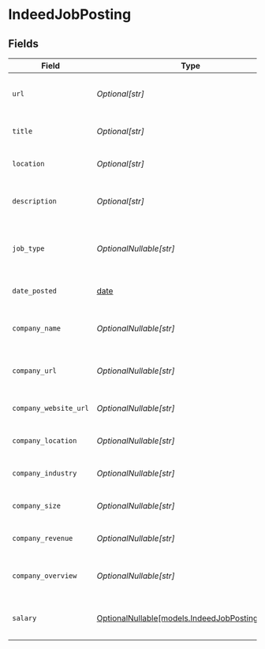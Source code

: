 # IndeedJobPosting


## Fields

| Field                                                                                  | Type                                                                                   | Required                                                                               | Description                                                                            |
| -------------------------------------------------------------------------------------- | -------------------------------------------------------------------------------------- | -------------------------------------------------------------------------------------- | -------------------------------------------------------------------------------------- |
| `url`                                                                                  | *Optional[str]*                                                                        | :heavy_minus_sign:                                                                     | The URL link to the Indeed job posting                                                 |
| `title`                                                                                | *Optional[str]*                                                                        | :heavy_minus_sign:                                                                     | The title of the job posting                                                           |
| `location`                                                                             | *Optional[str]*                                                                        | :heavy_minus_sign:                                                                     | The location of the job posting                                                        |
| `description`                                                                          | *Optional[str]*                                                                        | :heavy_minus_sign:                                                                     | Detailed description of the job posting                                                |
| `job_type`                                                                             | *OptionalNullable[str]*                                                                | :heavy_minus_sign:                                                                     | Type of job (e.g., FULL_TIME, PART_TIME, CONTRACT)                                     |
| `date_posted`                                                                          | [date](https://docs.python.org/3/library/datetime.html#date-objects)                   | :heavy_minus_sign:                                                                     | Date when the job was posted                                                           |
| `company_name`                                                                         | *OptionalNullable[str]*                                                                | :heavy_minus_sign:                                                                     | Name of the company offering the job                                                   |
| `company_url`                                                                          | *OptionalNullable[str]*                                                                | :heavy_minus_sign:                                                                     | URL to the company page on Indeed                                                      |
| `company_website_url`                                                                  | *OptionalNullable[str]*                                                                | :heavy_minus_sign:                                                                     | URL to the company's website                                                           |
| `company_location`                                                                     | *OptionalNullable[str]*                                                                | :heavy_minus_sign:                                                                     | The location of the company                                                            |
| `company_industry`                                                                     | *OptionalNullable[str]*                                                                | :heavy_minus_sign:                                                                     | The industry of the company                                                            |
| `company_size`                                                                         | *OptionalNullable[str]*                                                                | :heavy_minus_sign:                                                                     | The size range of the company                                                          |
| `company_revenue`                                                                      | *OptionalNullable[str]*                                                                | :heavy_minus_sign:                                                                     | The revenue (ARR) of the company                                                       |
| `company_overview`                                                                     | *OptionalNullable[str]*                                                                | :heavy_minus_sign:                                                                     | The overview of the company                                                            |
| `salary`                                                                               | [OptionalNullable[models.IndeedJobPostingSalary]](../models/indeedjobpostingsalary.md) | :heavy_minus_sign:                                                                     | Salary details for the job posting                                                     |